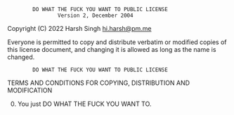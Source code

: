             DO WHAT THE FUCK YOU WANT TO PUBLIC LICENSE
                    Version 2, December 2004

 Copyright (C) 2022 Harsh Singh <hi.harsh@pm.me>

 Everyone is permitted to copy and distribute verbatim or modified
 copies of this license document, and changing it is allowed as long
 as the name is changed.

            DO WHAT THE FUCK YOU WANT TO PUBLIC LICENSE
   TERMS AND CONDITIONS FOR COPYING, DISTRIBUTION AND MODIFICATION

  0. You just DO WHAT THE FUCK YOU WANT TO.